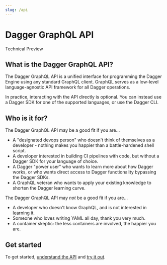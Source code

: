 ```yaml
---
slug: /api
---
```


# Dagger GraphQL API

<div class="status-badge">Technical Preview</div>

## What is the Dagger GraphQL API?

The Dagger GraphQL API is a unified interface for programming the Dagger Engine using any standard GraphQL client. GraphQL serves as a low-level language-agnostic API framework for all Dagger operations.

In practice, interacting with the API directly is optional. You can instead use a Dagger SDK for one of the supported languages, or use the Dagger CLI.

## Who is it for?

The Dagger GraphQL API may be a good fit if you are...

* A "designated devops person" who doesn't think of themselves as a developer - nothing makes you happier than a battle-hardened shell script.
* A developer interested in building CI pipelines with code, but without a Dagger SDK for your language of choice.
* A Dagger "power user" who wants to learn more about how Dagger works, or who wants direct access to Dagger functionality bypassing the Dagger SDKs.
* A GraphQL veteran who wants to apply your existing knowledge to shorten the Dagger learning curve.

The Dagger GraphQL API may *not* be a good fit if you are...

* A developer who doesn't know GraphQL, and is not interested in learning it.
* Someone who loves writing YAML all day, thank you very much.
* A container skeptic: the less containers are involved, the happier you are.

## Get started

To get started, [understand the API](./975146-concepts.mdx) and [try it out](./282105-playground.md).
